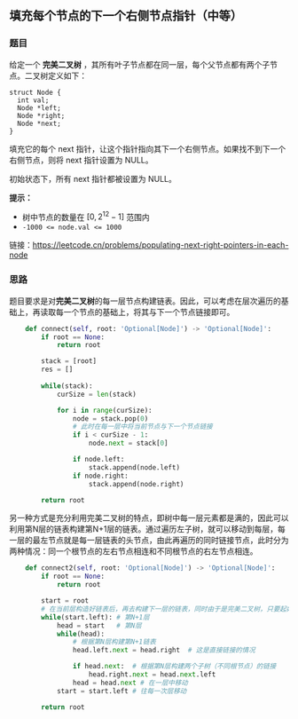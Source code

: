 ## 填充每个节点的下一个右侧节点指针（中等）

### 题目

给定一个 **完美二叉树** ，其所有叶子节点都在同一层，每个父节点都有两个子节点。二叉树定义如下：

```
struct Node {
  int val;
  Node *left;
  Node *right;
  Node *next;
}
```

填充它的每个 next 指针，让这个指针指向其下一个右侧节点。如果找不到下一个右侧节点，则将 next 指针设置为 NULL。

初始状态下，所有 next 指针都被设置为 NULL。

**提示：**

- 树中节点的数量在 $[0, 2^{12} - 1]$ 范围内
- `-1000 <= node.val <= 1000`

链接：https://leetcode.cn/problems/populating-next-right-pointers-in-each-node
### 思路

题目要求是对**完美二叉树**的每一层节点构建链表。因此，可以考虑在层次遍历的基础上，再读取每一个节点的基础上，将其与下一个节点链接即可。

```python
    def connect(self, root: 'Optional[Node]') -> 'Optional[Node]':
        if root == None:
            return root 

        stack = [root]
        res = []
		
        while(stack):
            curSize = len(stack)

            for i in range(curSize):
                node = stack.pop(0)
                # 此时在每一层中将当前节点与下一个节点链接
                if i < curSize - 1:
                    node.next = stack[0]

                if node.left:
                    stack.append(node.left)
                if node.right:
                    stack.append(node.right)

        return root
```

另一种方式是充分利用完美二叉树的特点，即树中每一层元素都是满的，因此可以利用第N层的链表构建第N+1层的链表。通过遍历左子树，就可以移动到每层，每一层的最左节点就是每一层链表的头节点，由此再遍历的同时链接节点，此时分为两种情况：同一个根节点的左右节点相连和不同根节点的右左节点相连。

```python
    def connect2(self, root: 'Optional[Node]') -> 'Optional[Node]':
        if root == None:
            return root

        start = root
        # 在当前层构造好链表后，再去构建下一层的链表，同时由于是完美二叉树，只要起始节点的左节点存在，那么当前层就存在
        while(start.left): # 第N+1层
            head = start   # 第N层
            while(head): 
                # 根据第N层构建第N+1链表
                head.left.next = head.right  # 这是直接链接的情况

                if head.next:  # 根据第N层构建两个子树（不同根节点）的链接
                    head.right.next = head.next.left 
                head = head.next # 在一层中移动
            start = start.left # 往每一次层移动

        return root
```



